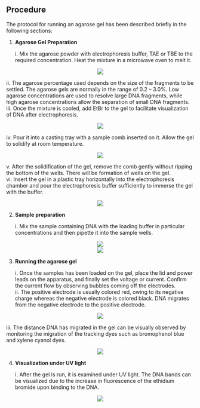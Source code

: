 ## Procedure




The protocol for running an agarose gel has been described briefly in the following sections:

1. **Agarose Gel Preparation**

   i. Mix the agarose powder with electrophoresis buffer, TAE or TBE to the required concentration. Heat the mixture in a microwave oven to melt it. 

<div align="center">
      <img src="images/microwave.png" class="img-fluid">
       </div>

   ii. The agarose percentage used depends on the size of the fragments to be settled. The agarose gels are normally in the range of 0.2 – 3.0%. Low agarose concentrations are used to
resolve large DNA fragments, while high agarose concentrations allow the separation of
small DNA fragments.  
   iii. Once the mixture is cooled, add EtBr to the gel to facilitate visualization of DNA after electrophoresis. 
   
   <div align="center">
      <img src="images/gel_liq_etbr.png" class="img-fluid">
       </div>

   iv. Pour it into a casting tray with a sample comb inserted on it. Allow the gel to solidify at room temperature. 
   
<div align="center">
      <img src="images/step1.png" class="img-fluid">
       </div>
     

   v. After the solidification of the gel, remove the comb gently without ripping the bottom of the wells. There will be formation of wells on the gel.  
   vi. Insert the gel in a plastic tray horizontally into the electrophoresis chamber and pour the electrophoresis buffer sufficiently to immerse the gel with the buffer.

<div align="center">
      <img src="images/bufferimerse.png" class="img-fluid">
       </div>

2. **Sample preparation**

     i. Mix the sample containing DNA with the loading buffer in particular concentrations and then pipette it into the sample wells.  

<div align="center">
     <img src="images/samplepabcd.png" class="img-fluid">
</div>

<div align="center">
     <img src="images/sampleloading.png" class="img-fluid">
     </div>


 <!--div align="center">
     <img src="images/AGE_3.png" class="img-fluid">
    </div-->

<!--<div align="center">
     <img src="images/AGE_4.png" class="img-fluid">
    </div-->

    

3. **Running the agarose gel**

    i. Once the samples has been loaded on the gel, place the lid and power leads on the apparatus, and finally set the voltage or current. Confirm the current flow by observing bubbles coming off the electrodes.  
    ii. The positive electrode is usually colored red, owing to its negative charge whereas the negative electrode is colored black. DNA migrates from the negative electrode to the positive electrode. 

<div align="center">
<img src="images/initial.png" class="img-fluid">
</div>

   <!--div align="center">
    <img src="images/AGE_2.png" class="img-fluid">
   </div-->
   
   iii. The distance DNA has migrated in the gel can be visually observed by monitoring the migration of the tracking dyes such as bromophenol blue and xylene cyanol dyes.  

<div align="center">
<img src="images/final.png" class="img-fluid">
</div>

<!--div align="center">
<img src="images/AGE_5.png" class="img-fluid">
</div-->

4. **Visualization under UV light**

   i. After the gel is run, it is examined under UV light. The DNA bands can be visualized due
to the increase in fluorescence of the ethidium bromide upon binding to the DNA.

<div align="center">
     <img src="images/uvmachine.png" class="img-fluid">
    </div>

 <!--div align="center">
     <img src="images/AGE_6.png" class="img-fluid">
    </div>